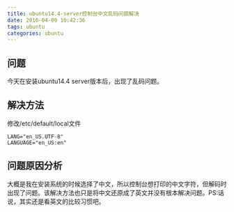 ```yaml
---
title: ubuntu14.4-server控制台中文乱码问题解决
date: 2016-04-09 10:42:36
tags: ubuntu
categories: ubuntu
---
```

## 问题
今天在安装ubuntu14.4 server版本后，出现了乱码问题。
## 解决方法
修改/etc/default/local文件
```
LANG="en_US.UTF-8"
LANGUAGE="en_US:en"
```
## 问题原因分析
大概是我在安装系统的时候选择了中文，所以控制台想打印的中文字符，但解码时出现了问题。该解决方法也只是将中文还原成了英文并没有根本解决问题。PS:话说，其实还是看英文的比较习惯吧。